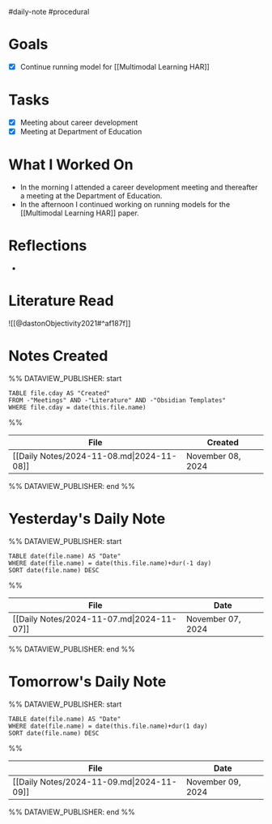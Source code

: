 #daily-note #procedural 

# Goals

- [x] Continue running model for [[Multimodal Learning HAR]]

# Tasks

- [x] Meeting about career development
- [x] Meeting at Department of Education

# What I Worked On

- In the morning I attended a career development meeting and thereafter a meeting at the Department of Education.
- In the afternoon I continued working on running models for the [[Multimodal Learning HAR]] paper.

# Reflections

- 

# Literature Read

![[@dastonObjectivity2021#^af187f]]

# Notes Created


%% DATAVIEW_PUBLISHER: start
```dataview
TABLE file.cday AS "Created"
FROM -"Meetings" AND -"Literature" AND -"Obsidian Templates"
WHERE file.cday = date(this.file.name)
```
%%

| File                                      | Created           |
| ----------------------------------------- | ----------------- |
| [[Daily Notes/2024-11-08.md\|2024-11-08]] | November 08, 2024 |

%% DATAVIEW_PUBLISHER: end %%

# Yesterday's Daily Note

%% DATAVIEW_PUBLISHER: start
```dataview
TABLE date(file.name) AS "Date"
WHERE date(file.name) = date(this.file.name)+dur(-1 day)
SORT date(file.name) DESC
```
%%

| File                                      | Date              |
| ----------------------------------------- | ----------------- |
| [[Daily Notes/2024-11-07.md\|2024-11-07]] | November 07, 2024 |

%% DATAVIEW_PUBLISHER: end %%
# Tomorrow's Daily Note

%% DATAVIEW_PUBLISHER: start
```dataview
TABLE date(file.name) AS "Date"
WHERE date(file.name) = date(this.file.name)+dur(1 day)
SORT date(file.name) DESC
```
%%

| File                                      | Date              |
| ----------------------------------------- | ----------------- |
| [[Daily Notes/2024-11-09.md\|2024-11-09]] | November 09, 2024 |

%% DATAVIEW_PUBLISHER: end %%


